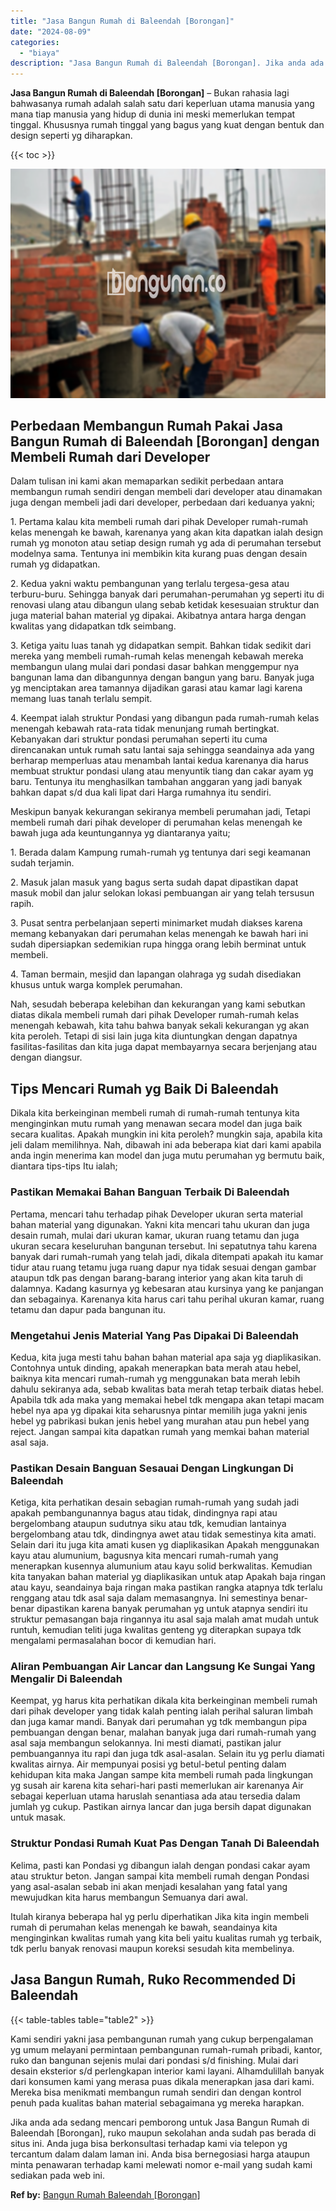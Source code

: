 ```yaml
---
title: "Jasa Bangun Rumah di Baleendah [Borongan]"
date: "2024-08-09"
categories: 
  - "biaya"
description: "Jasa Bangun Rumah di Baleendah [Borongan]. Jika anda ada sedang mencari pemborong untuk Jasa Bangun Rumah di Baleendah [Borongan], ruko maupun sekolahan an..."
---
```


**Jasa Bangun Rumah di Baleendah \[Borongan\]** – Bukan rahasia lagi bahwasanya rumah adalah salah satu dari keperluan utama manusia yang mana tiap manusia yang hidup di dunia ini meski memerlukan tempat tinggal. Khususnya rumah tinggal yang bagus yang kuat dengan bentuk dan design seperti yg diharapkan.

{{< toc >}}

![Jasa Bangun Rumah di Baleendah [Borongan]](/images/borong-bangunan-44.png)

## Perbedaan Membangun Rumah Pakai Jasa Bangun Rumah di Baleendah \[Borongan\] dengan Membeli Rumah dari Developer

Dalam tulisan ini kami akan memaparkan sedikit perbedaan antara membangun rumah sendiri dengan membeli dari developer atau dinamakan juga dengan membeli jadi dari developer, perbedaan dari keduanya yakni;

1\. Pertama kalau kita membeli rumah dari pihak Developer rumah-rumah kelas menengah ke bawah, karenanya yang akan kita dapatkan ialah design rumah yg monoton atau setiap design rumah yg ada di perumahan tersebut modelnya sama. Tentunya ini membikin kita kurang puas dengan desain rumah yg didapatkan.

2\. Kedua yakni waktu pembangunan yang terlalu tergesa-gesa atau terburu-buru. Sehingga banyak dari perumahan-perumahan yg seperti itu di renovasi ulang atau dibangun ulang sebab ketidak kesesuaian struktur dan juga material bahan material yg dipakai. Akibatnya antara harga dengan kwalitas yang didapatkan tdk seimbang.

3\. Ketiga yaitu luas tanah yg didapatkan sempit. Bahkan tidak sedikit dari mereka yang membeli rumah-rumah kelas menengah kebawah mereka membangun ulang mulai dari pondasi dasar bahkan menggempur nya bangunan lama dan dibangunnya dengan bangun yang baru. Banyak juga yg menciptakan area tamannya dijadikan garasi atau kamar lagi karena memang luas tanah terlalu sempit.

4\. Keempat ialah struktur Pondasi yang dibangun pada rumah-rumah kelas menengah kebawah rata-rata tidak menunjang rumah bertingkat. Kebanyakan dari struktur pondasi perumahan seperti itu cuma direncanakan untuk rumah satu lantai saja sehingga seandainya ada yang berharap memperluas atau menambah lantai kedua karenanya dia harus membuat struktur pondasi ulang atau menyuntik tiang dan cakar ayam yg baru. Tentunya itu menghasilkan tambahan anggaran yang jadi banyak bahkan dapat s/d dua kali lipat dari Harga rumahnya itu sendiri.

Meskipun banyak kekurangan sekiranya membeli perumahan jadi, Tetapi membeli rumah dari pihak developer di perumahan kelas menengah ke bawah juga ada keuntungannya yg diantaranya yaitu;

1\. Berada dalam Kampung rumah-rumah yg tentunya dari segi keamanan sudah terjamin.

2\. Masuk jalan masuk yang bagus serta sudah dapat dipastikan dapat masuk mobil dan jalur selokan lokasi pembuangan air yang telah tersusun rapih.

3\. Pusat sentra perbelanjaan seperti minimarket mudah diakses karena memang kebanyakan dari perumahan kelas menengah ke bawah hari ini sudah dipersiapkan sedemikian rupa hingga orang lebih berminat untuk membeli.

4\. Taman bermain, mesjid dan lapangan olahraga yg sudah disediakan khusus untuk warga komplek perumahan.

Nah, sesudah beberapa kelebihan dan kekurangan yang kami sebutkan diatas dikala membeli rumah dari pihak Developer rumah-rumah kelas menengah kebawah, kita tahu bahwa banyak sekali kekurangan yg akan kita peroleh. Tetapi di sisi lain juga kita diuntungkan dengan dapatnya fasilitas-fasilitas dan kita juga dapat membayarnya secara berjenjang atau dengan diangsur.

## Tips Mencari Rumah yg Baik Di Baleendah

Dikala kita berkeinginan membeli rumah di rumah-rumah tentunya kita menginginkan mutu rumah yang menawan secara model dan juga baik secara kualitas. Apakah mungkin ini kita peroleh? mungkin saja, apabila kita jeli dalam memilihnya. Nah, dibawah ini ada beberapa kiat dari kami apabila anda ingin menerima kan model dan juga mutu perumahan yg bermutu baik, diantara tips-tips Itu ialah;

### Pastikan Memakai Bahan Banguan Terbaik Di Baleendah

Pertama, mencari tahu terhadap pihak Developer ukuran serta material bahan material yang digunakan. Yakni kita mencari tahu ukuran dan juga desain rumah, mulai dari ukuran kamar, ukuran ruang tetamu dan juga ukuran secara keseluruhan bangunan tersebut. Ini sepatutnya tahu karena banyak dari rumah-rumah yang telah jadi, dikala ditempati apakah itu kamar tidur atau ruang tetamu juga ruang dapur nya tidak sesuai dengan gambar ataupun tdk pas dengan barang-barang interior yang akan kita taruh di dalamnya. Kadang kasurnya yg kebesaran atau kursinya yang ke panjangan dan sebagainya. Karenanya kita harus cari tahu perihal ukuran kamar, ruang tetamu dan dapur pada bangunan itu.

### Mengetahui Jenis Material Yang Pas Dipakai Di Baleendah

Kedua, kita juga mesti tahu bahan bahan material apa saja yg diaplikasikan. Contohnya untuk dinding, apakah menerapkan bata merah atau hebel, baiknya kita mencari rumah-rumah yg menggunakan bata merah lebih dahulu sekiranya ada, sebab kwalitas bata merah tetap terbaik diatas hebel. Apabila tdk ada maka yang memakai hebel tdk mengapa akan tetapi macam hebel nya apa yg dipakai kita seharusnya pintar memilih juga yakni jenis hebel yg pabrikasi bukan jenis hebel yang murahan atau pun hebel yang reject. Jangan sampai kita dapatkan rumah yang memkai bahan material asal saja.

### Pastikan Desain Banguan Sesauai Dengan Lingkungan Di Baleendah

Ketiga, kita perhatikan desain sebagian rumah-rumah yang sudah jadi apakah pembangunannya bagus atau tidak, dindingnya rapi atau bergelombang ataupun sudutnya siku atau tdk, kemudian lantainya bergelombang atau tdk, dindingnya awet atau tidak semestinya kita amati. Selain dari itu juga kita amati kusen yg diaplikasikan Apakah menggunakan kayu atau alumunium, bagusnya kita mencari rumah-rumah yang menerapkan kusennya alumunium atau kayu solid berkwalitas. Kemudian kita tanyakan bahan material yg diaplikasikan untuk atap Apakah baja ringan atau kayu, seandainya baja ringan maka pastikan rangka atapnya tdk terlalu renggang atau tdk asal saja dalam memasangnya. Ini semestinya benar-benar dipastikan karena banyak perumahan yg untuk atapnya sendiri itu struktur pemasangan baja ringannya itu asal saja malah amat mudah untuk runtuh, kemudian teliti juga kwalitas genteng yg diterapkan supaya tdk mengalami permasalahan bocor di kemudian hari.

### Aliran Pembuangan Air Lancar dan Langsung Ke Sungai Yang Mengalir Di Baleendah

Keempat, yg harus kita perhatikan dikala kita berkeinginan membeli rumah dari pihak developer yang tidak kalah penting ialah perihal saluran limbah dan juga kamar mandi. Banyak dari perumahan yg tdk membangun pipa pembuangan dengan benar, malahan banyak juga dari rumah-rumah yang asal saja membangun selokannya. Ini mesti diamati, pastikan jalur pembuangannya itu rapi dan juga tdk asal-asalan. Selain itu yg perlu diamati kwalitas airnya. Air mempunyai posisi yg betul-betul penting dalam kehidupan kita maka Jangan sampe kita membeli rumah pada lingkungan yg susah air karena kita sehari-hari pasti memerlukan air karenanya Air sebagai keperluan utama haruslah senantiasa ada atau tersedia dalam jumlah yg cukup. Pastikan airnya lancar dan juga bersih dapat digunakan untuk masak.

### Struktur Pondasi Rumah Kuat Pas Dengan Tanah Di Baleendah

Kelima, pasti kan Pondasi yg dibangun ialah dengan pondasi cakar ayam atau struktur beton. Jangan sampai kita membeli rumah dengan Pondasi yang asal-asalan sebab ini akan menjadi kesalahan yang fatal yang mewujudkan kita harus membangun Semuanya dari awal.

Itulah kiranya beberapa hal yg perlu diperhatikan Jika kita ingin membeli rumah di perumahan kelas menengah ke bawah, seandainya kita menginginkan kwalitas rumah yang kita beli yaitu kualitas rumah yg terbaik, tdk perlu banyak renovasi maupun koreksi sesudah kita membelinya.

## Jasa Bangun Rumah, Ruko Recommended Di Baleendah

{{< table-tables table="table2" >}}

Kami sendiri yakni jasa pembangunan rumah yang cukup berpengalaman yg umum melayani permintaan pembangunan rumah-rumah pribadi, kantor, ruko dan bangunan sejenis mulai dari pondasi s/d finishing. Mulai dari desain eksterior s/d perlengkapan interior kami layani. Alhamdulillah banyak dari konsumen kami yang merasa puas dikala menerapkan jasa dari kami. Mereka bisa menikmati membangun rumah sendiri dan dengan kontrol penuh pada kualitas bahan material sebagaimana yg mereka harapkan.

Jika anda ada sedang mencari pemborong untuk Jasa Bangun Rumah di Baleendah \[Borongan\], ruko maupun sekolahan anda sudah pas berada di situs ini. Anda juga bisa berkonsultasi terhadap kami via telepon yg tercantum dalam dalam laman ini. Anda bisa bernegosiasi harga ataupun minta penawaran terhadap kami melewati nomor e-mail yang sudah kami sediakan pada web ini.

**Ref by:** [Bangun Rumah Baleendah [Borongan]](https://id.wikipedia.org/wiki/Bangun)
